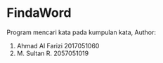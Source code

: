 # FindaWord
Program mencari kata pada kumpulan kata,
Author:
1. Ahmad Al Farizi  2017051060
2. M. Sultan R.     2057051019
